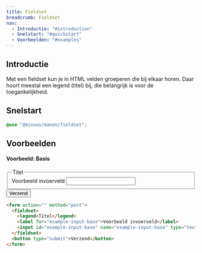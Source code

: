 ```yaml
---
title: Fieldset
breadcrumb: Fieldset
nav:
  - Introductie: "#introduction"
  - Snelstart: "#quickstart"
  - Voorbeelden: "#examples"
---
```


<h2 id="introduction">Introductie</h2>

Met een fieldset kun je in HTML velden groeperen die bij elkaar horen. Daar hoort meestal een legend (titel) bij, die belangrijk is voor de toegankelijkheid.

<h2 id="quickstart">Snelstart</h2>

```scss
@use "@minvws/manon/fieldset";
```

<h2 id="examples">Voorbeelden</h2>

#### Voorbeeld: Basis

<form action="" method="post">
  <fieldset>
    <legend>Titel</legend>
    <label for="example-input-base">Voorbeeld invoerveld</label>
    <input id="example-input-base" name="example-input-base" type="text" />
  </fieldset>
  <button type="submit">Verzend</button>
</form>

```html
<form action="" method="post">
  <fieldset>
    <legend>Titel</legend>
    <label for="example-input-base">Voorbeeld invoerveld</label>
    <input id="example-input-base" name="example-input-base" type="text" />
  </fieldset>
  <button type="submit">Verzend</button>
</form>
```
